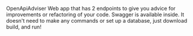 OpenApiAdviser
Web app that has 2 endpoints to give you advice for improvements or refactoring of your code.
Swagger is available inside.
It doesn't need to make any commands or set up a database, just download build, and run!
